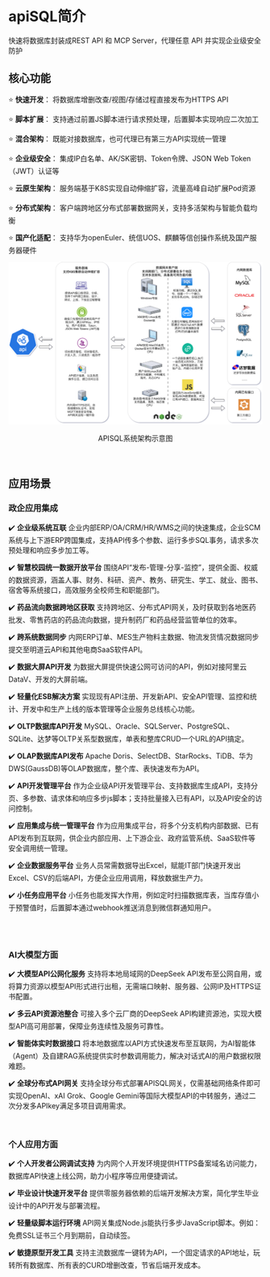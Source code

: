 # apiSQL简介

  快速将数据库封装成REST API 和 MCP Server，代理任意 API 并实现企业级安全防护

## 核心功能

⭐ **快速开发**： 将数据库增删改查/视图/存储过程直接发布为HTTPS API

⭐ **脚本扩展**： 支持通过前置JS脚本进行请求预处理，后置脚本实现响应二次加工

⭐ **混合架构**： 既能对接数据库，也可代理已有第三方API实现统一管理

⭐ **企业级安全**： 集成IP白名单、AK/SK密钥、Token令牌、JSON Web Token（JWT）认证等

⭐ **云原生架构**： 服务端基于K8S实现自动伸缩扩容，流量高峰自动扩展Pod资源

⭐ **分布式架构**： 客户端跨地区分布式部署数据网关，支持多活架构与智能负载均衡

⭐ **国产化适配**： 支持华为openEuler、统信UOS、麒麟等信创操作系统及国产服务器硬件

![APISQL系统架构示意图](./images/APISQL_DiagramV1b.png)

<div style="text-align: center;">APISQL系统架构示意图</div>

<br>
<br>

## 应用场景


### 政企应用集成

✔️ ​**企业级系统互联**
企业内部ERP/OA/CRM/HR/WMS之间的快速集成，企业SCM系统与上下游ERP跨国集成，支持API传多个参数、运行多步SQL事务，请求多次预处理和响应多步加工等。

✔️ **智慧校园统一数据开放平台**
围绕API“发布-管理-分享-监控”，提供全面、权威的数据资源，涵盖人事、财务、科研、资产、教务、研究生、学工、就业、图书、宿舍等系统接口，高效服务全校师生和职能部门。

✔️ **药品流向数据跨地区获取**
支持跨地区、分布式API网关，及时获取到各地医药批发、零售药店的药品流向数据，提升制药厂和药品经营监管单位的效率。

✔️ **跨系统数据同步**
内网ERP订单、MES生产物料主数据、物流发货情况数据同步提交至明道云API和其他电商SaaS软件API。

✔️ **数据大屏API开发**
为数据大屏提供快速公网可访问的API，例如对接阿里云DataV、开发的大屏前端。

✔️ **轻量化ESB解决方案**
实现现有API注册、开发新API、安全API管理、监控和统计、开发中和生产上线的版本管理等企业服务总线核心功能。

✔️ **OLTP数据库API开发**
MySQL、Oracle、SQLServer、PostgreSQL、SQLite、达梦等OLTP关系型数据库，单表和整库CRUD一个URL的API搞定。

✔️ **OLAP数据库API发布**
Apache Doris、SelectDB、StarRocks、TiDB、华为DWS(GaussDB)等OLAP数据库，整个库、表快速发布为API。

✔️ **API开发管理平台**
作为企业级API开发管理平台、支持数据库生成API，支持分页、多参数、请求体和响应多步js脚本；支持批量接入已有API，以及API安全的访问控制。

✔️ **应用集成与统一管理平台**
作为应用集成平台，将多个分支机构内部数据、已有API发布到互联网，供企业内部应用、上下游企业、政府监管系统、SaaS软件等安全调用统一管理。

✔️ **企业数据服务平台**
业务人员常需数据导出Excel，赋能IT部门快速开发出Excel、CSV的后端API，方便企业应用调用，释放数据生产力。

✔️ **小任务应用平台**
小任务也能发挥大作用，例如定时扫描数据库表，当库存值小于预警值时，后置脚本通过webhook推送消息到微信群通知用户。

<br>
<br>

### AI大模型方面

✔️ ​**大模型API公网化服务**
支持将本地局域网的DeepSeek API发布至公网自用，或将算力资源以模型API形式进行出租，无需端口映射、服务器、公网IP及HTTPS证书配置。

✔️ ​**多云API资源池整合**
可接入多个云厂商的DeepSeek API构建资源池，实现大模型API高可用部署，保障业务连续性及服务可靠性。

✔️ ​**智能体实时数据接口**
将本地数据库以API方式快速发布至互联网，为AI智能体（Agent）及自建RAG系统提供实时参数调用能力，解决对话式AI的用户数据权限难题。

✔️ ​**全球分布式API网关**
支持全球分布式部署APISQL网关，仅需基础网络条件即可实现OpenAI、xAI Grok、Google Gemini等国际大模型API的中转服务，通过二次分发多APIkey满足多项目调用需求。

<br>

### 个人应用方面

✔️ ​**个人开发者公网调试支持**
为内网个人开发环境提供HTTPS备案域名访问能力，数据库API快速上线公网，助力小程序等应用便捷调试。

✔️ ​**毕业设计快速开发平台**
提供零服务器依赖的后端开发解决方案，简化学生毕业设计中的API开发与部署流程。

✔️ ​**轻量级脚本运行环境**
API网关集成Node.js能执行多步JavaScript脚本。例如：免费SSL证书三个月到期前，自动续签。

✔️ ​**敏捷原型开发工具**
支持主流数据库一键转为API，一个固定请求的API地址，玩转所有数据库、所有表的CURD增删改查，节省后端开发成本。


